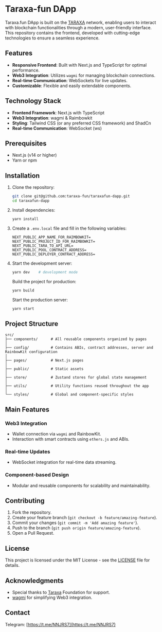 

# Taraxa-fun DApp

Taraxa.fun DApp is built on the [TARAXA](https://taraxa.io) network, enabling users to interact with blockchain functionalities through a modern, user-friendly interface. This repository contains the frontend, developed with cutting-edge technologies to ensure a seamless experience.

## Features

- **Responsive Frontend**: Built with Next.js and TypeScript for optimal performance.
- **Web3 Integration**: Utilizes `wagmi` for managing blockchain connections.
- **Real-time Communication**: WebSockets for live updates.
- **Customizable**: Flexible and easily extendable components.

## Technology Stack

- **Frontend Framework**: Next.js with TypeScript
- **Web3 Integration**: wagmi & Raimbowkit
- **Styling**: Tailwind CSS (or any preferred CSS framework) and ShadCn
- **Real-time Communication**: WebSocket (ws)

## Prerequisites

- Next.js (v14 or higher)
- Yarn or npm

## Installation

1. Clone the repository:
   ```bash
   git clone git@github.com:taraxa-fun/taraxafun-dapp.git
   cd taraxafun-dapp
   ```

2. Install dependencies:
   ```bash
   yarn install
   ```

3. Create a `.env.local` file and fill in the following variables:
   ```env
   NEXT_PUBLIC_APP_NAME_FOR_RAIMBOWKIT=
   NEXT_PUBLIC_PROJECT_ID_FOR_RAIMBOWKIT=
   NEXT_PUBLIC_TARA_TO_API_URL=
   NEXT_PUBLIC_POOL_CONTRACT_ADDRESS=
   NEXT_PUBLIC_DEPLOYER_CONTRACT_ADDRESS=
   ```

4. Start the development server:
   ```bash
   yarn dev    # development mode
   ```

   Build the project for production:
   ```bash
   yarn build
   ```

   Start the production server:
   ```bash
   yarn start
   ```

## Project Structure

```
src/
├── components/      # All reusable components organized by pages
│
├── config/          # Contains ABIs, contract addresses, server and RainbowKit configuration
│
├── pages/           # Next.js pages
│
├── public/          # Static assets
│
├── store/           # Zustand stores for global state management
│
├── utils/           # Utility functions reused throughout the app
│
└── styles/          # Global and component-specific styles
```

## Main Features

### Web3 Integration
- Wallet connection via `wagmi` and RainbowKit.
- Interaction with smart contracts using `ethers.js` and ABIs.

### Real-time Updates
- WebSocket integration for real-time data streaming.

### Component-based Design
- Modular and reusable components for scalability and maintainability.

## Contributing

1. Fork the repository.
2. Create your feature branch (`git checkout -b feature/amazing-feature`).
3. Commit your changes (`git commit -m 'Add amazing feature'`).
4. Push to the branch (`git push origin feature/amazing-feature`).
5. Open a Pull Request.

## License

This project is licensed under the MIT License - see the [LICENSE](LICENSE) file for details.

## Acknowledgments

- Special thanks to [Taraxa](https://taraxa.io) Foundation for support.
- [wagmi](https://wagmi.sh) for simplifying Web3 integration.

## Contact

Telegram: [https://t.me/NNJRS7](https://t.me/NNJRS7)